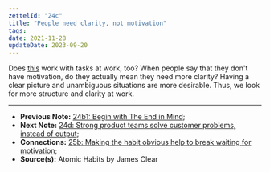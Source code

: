 ```yaml
---
zettelId: "24c"
title: "People need clarity, not motivation"
tags:
date: 2021-11-28
updateDate: 2023-09-20
---
```


Does [this](/notes/25b/) work with tasks at work, too? When people say that they don't have motivation, do they actually mean they need more clarity? Having a clear picture and unambiguous situations are more desirable. Thus, we look for more structure and clarity at work.

---

- **Previous Note:** [24b1: Begin with The End in Mind](/notes/24b1/);
- **Next Note:** [24d: Strong product teams solve customer problems, instead of output](/notes/24d/);
- **Connections:** [25b: Making the habit obvious help to break waiting for motivation](/notes/25b/);
- **Source(s):** Atomic Habits by James Clear
